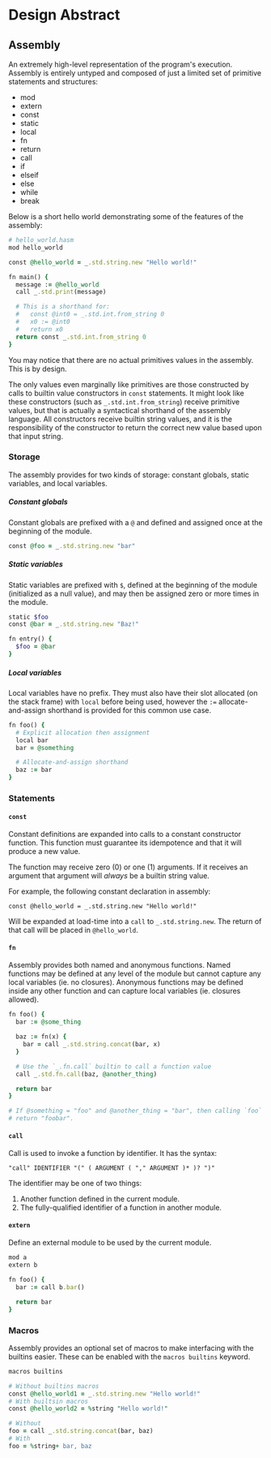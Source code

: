 # Design Abstract

## Assembly

An extremely high-level representation of the program's execution. Assembly is entirely untyped and composed of just a limited set of primitive statements and structures:

- mod
- extern
- const
- static
- local
- fn
- return
- call
- if
- elseif
- else
- while
- break

Below is a short hello world demonstrating some of the features of the assembly:

```ruby
# hello_world.hasm
mod hello_world

const @hello_world = _.std.string.new "Hello world!"

fn main() {
  message := @hello_world
  call _.std.print(message)

  # This is a shorthand for:
  #   const @int0 = _.std.int.from_string 0
  #   x0 := @int0
  #   return x0
  return const _.std.int.from_string 0
}
```

You may notice that there are no actual primitives values in the assembly. This is by design.

The only values even marginally like primitives are those constructed by calls to builtin value constructors in `const` statements. It might look like these constructors (such as `_.std.int.from_string`) receive primitive values, but that is actually a syntactical shorthand of the assembly language. All constructors receive builtin string values, and it is the responsibility of the constructor to return the correct new value based upon that input string.

### Storage

The assembly provides for two kinds of storage: constant globals, static variables, and local variables.

##### Constant globals

Constant globals are prefixed with a `@` and defined and assigned once at the beginning of the module.

```ruby
const @foo = _.std.string.new "bar"
```

##### Static variables

Static variables are prefixed with `$`, defined at the beginning of the module (initialized as a null value), and may then be assigned zero or more times in the module.

```ruby
static $foo
const @bar = _.std.string.new "Baz!"

fn entry() {
  $foo = @bar
}
```

##### Local variables

Local variables have no prefix. They must also have their slot allocated (on the stack frame) with `local` before being used, however the `:=` allocate-and-assign shorthand is provided for this common use case.

```ruby
fn foo() {
  # Explicit allocation then assignment
  local bar
  bar = @something

  # Allocate-and-assign shorthand
  baz := bar
}
```

### Statements

#### `const`

Constant definitions are expanded into calls to a constant constructor function. This function must guarantee its idempotence and that it will produce a new value.

The function may receive zero (0) or one (1) arguments. If it receives an argument that argument will *always* be a builtin string value.

For example, the following constant declaration in assembly:

```
const @hello_world = _.std.string.new "Hello world!"
```

Will be expanded at load-time into a `call` to `_.std.string.new`. The return of that call will be placed in `@hello_world`.

#### `fn`

Assembly provides both named and anonymous functions. Named functions may be defined at any level of the module but cannot capture any local variables (ie. no closures). Anonymous functions may be defined inside any other function and can capture local variables (ie. closures allowed).

```ruby
fn foo() {
  bar := @some_thing

  baz := fn(x) {
    bar = call _.std.string.concat(bar, x)
  }

  # Use the `_.fn.call` builtin to call a function value
  call _.std.fn.call(baz, @another_thing)

  return bar
}

# If @something = "foo" and @another_thing = "bar", then calling `foo` will
# return "foobar".
```

#### `call`

Call is used to invoke a function by identifier. It has the syntax:

```
"call" IDENTIFIER "(" ( ARGUMENT ( "," ARGUMENT )* )? ")"
```

The identifier may be one of two things:

1. Another function defined in the current module.
2. The fully-qualified identifier of a function in another module.

#### `extern`

Define an external module to be used by the current module.

```ruby
mod a
extern b

fn foo() {
  bar := call b.bar()

  return bar
}
```

### Macros

Assembly provides an optional set of macros to make interfacing with the builtins easier. These can be enabled with the `macros builtins` keyword.

```ruby
macros builtins

# Without builtins macros
const @hello_world1 = _.std.string.new "Hello world!"
# With builtsin macros
const @hello_world2 = %string "Hello world!"

# Without
foo = call _.std.string.concat(bar, baz)
# With
foo = %string+ bar, baz
```
